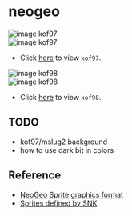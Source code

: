 # neogeo

![image kof97](https://raw.githubusercontent.com/bombzj/arcade-sprite-viewer/master/res/imgkof97.png)<br/>
![image kof97](https://raw.githubusercontent.com/bombzj/arcade-sprite-viewer/master/res/img2kof97.png)<br/>

* Click [here](https://bombzj.github.io/arcade-sprite-viewer/?kof97) to view `kof97`.

![image kof98](https://raw.githubusercontent.com/bombzj/arcade-sprite-viewer/master/res/imgkof98.png)<br/>
![image kof98](https://raw.githubusercontent.com/bombzj/arcade-sprite-viewer/master/res/img2kof98.png)<br/>

* Click [here](https://bombzj.github.io/arcade-sprite-viewer/?kof98) to view `kof98`.

## TODO
* kof97/mslug2 background
* how to use dark bit in colors

## Reference
* [NeoGeo Sprite graphics format](https://wiki.neogeodev.org/index.php?title=Sprite_graphics_format)
* [Sprites defined by SNK](https://wiki.neogeodev.org/index.php?title=Sprites)
